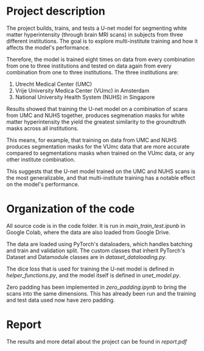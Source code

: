 # Project description
The project builds, trains, and tests a U-net model for 
segmenting white matter hyperintensity (through brain MRI scans) 
in subjects from three different institutions. The goal is to 
explore multi-institute training and how it affects the 
model's performance.

Therefore, the model is trained eight times on data from 
every combination from one to three institutions and tested 
on data again from every combination from one to three institutions.
The three institutions are:
1. Utrecht Medical Center (UMC)
2. Vrije University Medica Center (VUmc) in Amsterdam
3. National University Health System (NUHS) in Singapore

Results showed that training the U-net model on a combination 
of scans from UMC and NUHS together, produces segmenation masks
for white matter hyperintensity the yield the greatest similarity
to the groundtruth masks across all institutions.

This means, for example, that training on data from UMC and NUHS 
produces segmentation masks for the VUmc data that are more accurate
compared to segmentations masks when trained on the VUmc data,
or any other institute combination.

This suggests that the U-net model trained on the UMC and NUHS scans
is the most generalizable, and that multi-institute training has
a notable effect on the model's performance.

# Organization of the code
All source code is in the code folder. It is run in 
*main_train_test.ipunb* in Google Colab, where the data 
are also loaded from Google Drive. 

The data are loaded using PyTorch's dataloaders, which handles 
batching and train and validation split. The custom classes that 
inherit PyTorch's Dataset and Datamodule classes are in 
*dataset_dataloading.py*. 

The dice loss that is used for training the U-net model is defined in
*helper_functions.py*, and the model itself is defined in
*unet_model.py*.

Zero padding has been implemented in *zero_padding.ipynb*
to bring the scans into the same dimensions. This has already been
run and the training and test data used now have zero padding.

# Report
The results and more detail about the project can be found in *report.pdf*

